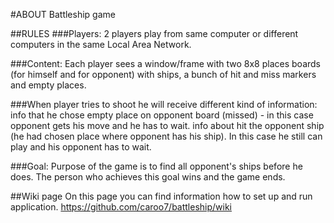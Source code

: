 #ABOUT
Battleship game

##RULES
###Players: 
2 players play from same computer or different computers in the same Local Area Network.

###Content: 
Each player sees a window/frame with two 8x8 places boards (for himself and for opponent) with ships, a bunch of hit and miss markers and empty places.

###When player tries to shoot he will receive different kind of information:
info that he chose empty place on opponent board (missed) - in this case opponent gets his move and he has to wait.
info about hit the opponent ship (he had chosen place where opponent has his ship). In this case he still can play and his opponent has to wait.

###Goal:
Purpose of the game is to find all opponent's ships before he does. The person who achieves this goal wins and the game ends. 


##Wiki page
On this page you can find information how to set up and run application. 
https://github.com/caroo7/battleship/wiki
